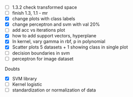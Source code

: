 - [ ] 1.3.2 check transformed space
- [ ] finish 1.3, 1.1 - mr
- [x] change plots with class labels
- [x] change perceptron and svm with val 20%
- [ ] add acc vs iterations plot
- [x] how to add support vectors, hyperplane
- [x] In kernel, vary gamma in rbf, p in polynomial
- [x] Scatter plots 5 datasets + 1 showing class in single plot
- [ ] decision boundaries in svm
- [ ] perceptron for image dataset

Doubts
- [x] SVM library
- [ ] Kernel logistic
- [ ] standardization or normalization of data
